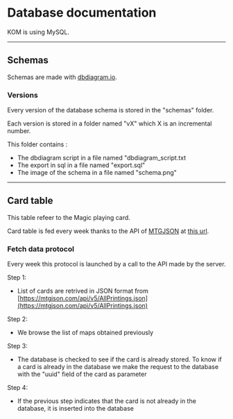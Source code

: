 # Database documentation

KOM is using MySQL.

-----

## **Schemas**

Schemas are made with [dbdiagram.io](https://dbdiagram.io/home).

### **Versions**

Every version of the database schema is stored in the "schemas" folder.

Each version is stored in a folder named "vX" which X is an incremental number.

This folder contains :
- The dbdiagram script in a file named "dbdiagram_script.txt
- The export in sql in a file named "export.sql"
- The image of the schema in a file named "schema.png"

-----

## **Card table**

This table refeer to the Magic playing card.

Card table is fed every week thanks to the API of [MTGJSON](https://mtgjson.com/) at [this url](https://mtgjson.com/api/v5/AllPrintings.json).

### **Fetch data protocol**

Every week this protocol is launched by a call to the API made by the server.

Step 1: 
- List of cards are retrived in JSON format from [https://mtgjson.com/api/v5/AllPrintings.json](https://mtgjson.com/api/v5/AllPrintings.json) 

Step 2:
- We browse the list of maps obtained previously

Step 3:
- The database is checked to see if the card is already stored. To know if a card is already in the database we make the request to the database with the "uuid" field of the card as parameter


Step 4:
- If the previous step indicates that the card is not already in the database, it is inserted into the database